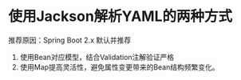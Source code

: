 # 使用Jackson解析YAML的两种方式

推荐原因：Spring Boot 2.x 默认并推荐

1. 使用Bean对应模型，结合Validation注解验证严格
2. 使用Map提高灵活性，避免属性变更带来的Bean结构频繁变化。